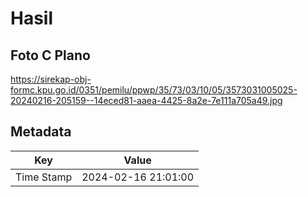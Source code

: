 # Hasil

## Foto C Plano

https://sirekap-obj-formc.kpu.go.id/0351/pemilu/ppwp/35/73/03/10/05/3573031005025-20240216-205159--14eced81-aaea-4425-8a2e-7e111a705a49.jpg


## Metadata

| Key        | Value               |
| ---------- | ------------------- |
| Time Stamp | 2024-02-16 21:01:00 |



